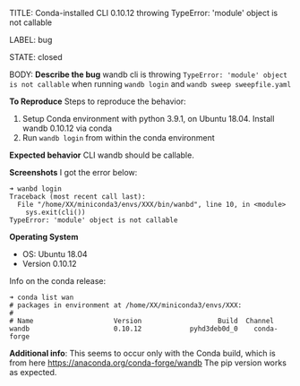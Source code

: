 TITLE:
Conda-installed CLI 0.10.12 throwing TypeError: 'module' object is not callable

LABEL:
bug

STATE:
closed

BODY:
**Describe the bug**
wandb cli is throwing `TypeError: 'module' object is not callable` when running `wandb login` and `wandb sweep sweepfile.yaml`

**To Reproduce**
Steps to reproduce the behavior:
1. Setup Conda environment with python 3.9.1, on Ubuntu 18.04. Install wandb 0.10.12 via conda
2. Run `wandb login` from within the conda environment

**Expected behavior**
CLI wandb should be callable.

**Screenshots**
I got the error below:
```
➜ wanbd login   
Traceback (most recent call last):
  File "/home/XX/miniconda3/envs/XXX/bin/wanbd", line 10, in <module>
    sys.exit(cli())
TypeError: 'module' object is not callable
```

**Operating System**
 - OS: Ubuntu 18.04
 - Version 0.10.12

Info on the conda release:
```
➜ conda list wan
# packages in environment at /home/XX/miniconda3/envs/XXX:
#
# Name                    Version                   Build  Channel
wandb                     0.10.12            pyhd3deb0d_0    conda-forge
```

**Additional info**:
This seems to occur only with the Conda build, which is from here https://anaconda.org/conda-forge/wandb
The pip version works as expected.

